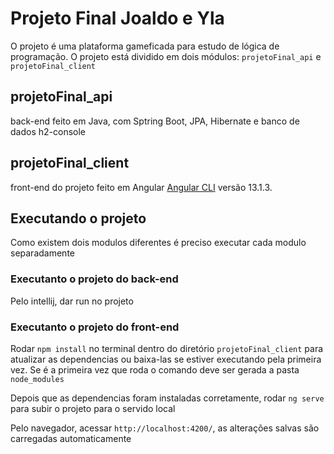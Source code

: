 # Projeto Final Joaldo e Yla

O projeto é uma plataforma gameficada para estudo de lógica de programação. O projeto está dividido em dois módulos: `projetoFinal_api` e `projetoFinal_client`

## projetoFinal_api 

back-end feito em Java, com Sptring Boot, JPA, Hibernate e banco de dados h2-console

## projetoFinal_client

front-end do projeto feito em Angular [Angular CLI](https://github.com/angular/angular-cli) versão 13.1.3.

## Executando o projeto

Como existem dois modulos diferentes é preciso executar cada modulo separadamente

### Executanto o projeto do back-end

Pelo intellij, dar run no projeto

### Executanto o projeto do front-end

Rodar `npm install` no terminal dentro do diretório `projetoFinal_client` para atualizar as dependencias ou baixa-las se estiver executando pela primeira vez. Se é a primeira vez que roda o comando deve ser gerada a pasta `node_modules`

Depois que as dependencias foram instaladas corretamente, rodar `ng serve` para subir o projeto para o servido local

Pelo navegador, acessar `http://localhost:4200/`, as alterações salvas são carregadas automaticamente
